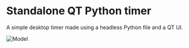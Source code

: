 # Standalone QT Python timer

A simple desktop timer made using a headless Python file and a QT UI.


![Model](https://github.com/robertvanduursen/PythonDemos/demos/standalone_QT_timer/example.PNG)
